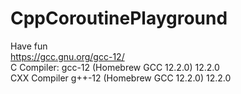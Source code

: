 # CppCoroutinePlayground
Have fun<br>
https://gcc.gnu.org/gcc-12/ <br>
C Compiler: gcc-12 (Homebrew GCC 12.2.0) 12.2.0 <br>
CXX Compiler g++-12 (Homebrew GCC 12.2.0) 12.2.0 <br>
